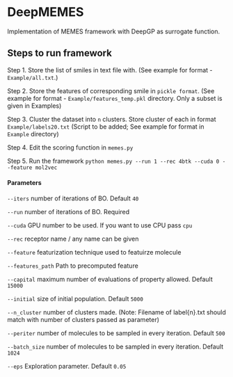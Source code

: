 # DeepMEMES 

Implementation of MEMES framework with DeepGP as surrogate function.

## Steps to run framework
Step 1. Store the list of smiles in text file with. (See example for format - `Example/all.txt`.)

Step 2. Store the features of corresponding smile in `pickle format`. (See example for format - `Example/features_temp.pkl` directory. Only a subset is given in Examples)

Step 3. Cluster the dataset into `n` clusters. Store cluster of each in format `Example/labels20.txt` (Script to be added; See example for format in `Example` directory)

Step 4. Edit the scoring function in `memes.py`

Step 5. Run the framework
        `python memes.py --run 1 --rec 4btk --cuda 0 --feature mol2vec` 
#### Parameters
   `--iters` number of iterations of BO. Default `40`
   
   `--run`   number of iterations of BO. Required
   
   `--cuda`  GPU number to be used. If you want to use CPU pass `cpu`
   
   `--rec`  receptor name / any name can be given
   
   `--feature` featurization technique used to featuirze molecule
   
   `--features_path` Path to precomputed feature
   
   `--capital` maximum number of evaluations of property allowed. Default `15000`
   
   `--initial` size of initial population. Default `5000`
   
   `--n_cluster` number of clusters made. (Note: Filename of label{n}.txt should match with number of clusters passed as parameter)
   
   `--periter` number of molecules to be sampled in every iteration. Default `500`
   
   `--batch_size` number of molecules to be sampled in every iteration. Default `1024`
   
   `--eps` Exploration parameter. Default `0.05`
   
